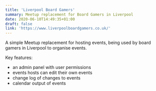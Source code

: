 ```yaml
---
title: 'Liverpool Board Gamers'
summary: Meetup replacement for Board Gamers in Liverpool
date: 2020-06-10T14:49:35+01:00
draft: false
link: 'https://www.liverpoolboardgamers.co.uk/'
---
```


A simple Meetup replacement for hosting events, being used by board gamers in
Liverpool to organise events.

Key features:

- an admin panel with user permissions
- events hosts can edit their own events
- change log of changes to events
- calendar output of events
